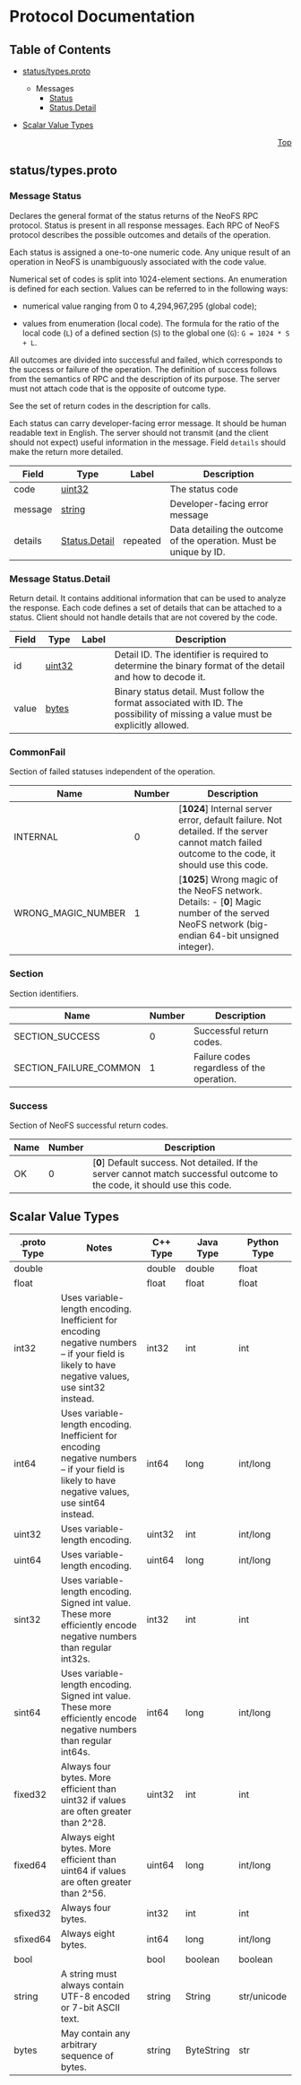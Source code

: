 # Protocol Documentation
<a name="top"></a>

## Table of Contents

- [status/types.proto](#status/types.proto)

  - Messages
    - [Status](#neo.fs.v2.status.Status)
    - [Status.Detail](#neo.fs.v2.status.Status.Detail)
    

- [Scalar Value Types](#scalar-value-types)



<a name="status/types.proto"></a>
<p align="right"><a href="#top">Top</a></p>

## status/types.proto


 <!-- end services -->


<a name="neo.fs.v2.status.Status"></a>

### Message Status
Declares the general format of the status returns of the NeoFS RPC protocol.
Status is present in all response messages. Each RPC of NeoFS protocol
describes the possible outcomes and details of the operation.

Each status is assigned a one-to-one numeric code. Any unique result of an
operation in NeoFS is unambiguously associated with the code value.

Numerical set of codes is split into 1024-element sections. An enumeration
is defined for each section. Values can be referred to in the following ways:

* numerical value ranging from 0 to 4,294,967,295 (global code);

* values from enumeration (local code). The formula for the ratio of the
  local code (`L`) of a defined section (`S`) to the global one (`G`):
  `G = 1024 * S + L`.

All outcomes are divided into successful and failed, which corresponds
to the success or failure of the operation. The definition of success
follows from the semantics of RPC and the description of its purpose.
The server must not attach code that is the opposite of outcome type.

See the set of return codes in the description for calls.

Each status can carry developer-facing error message. It should be human
readable text in English. The server should not transmit (and the client
should not expect) useful information in the message. Field `details`
should make the return more detailed.


| Field | Type | Label | Description |
| ----- | ---- | ----- | ----------- |
| code | [uint32](#uint32) |  | The status code |
| message | [string](#string) |  | Developer-facing error message |
| details | [Status.Detail](#neo.fs.v2.status.Status.Detail) | repeated | Data detailing the outcome of the operation. Must be unique by ID. |


<a name="neo.fs.v2.status.Status.Detail"></a>

### Message Status.Detail
Return detail. It contains additional information that can be used to
analyze the response. Each code defines a set of details that can be
attached to a status. Client should not handle details that are not
covered by the code.


| Field | Type | Label | Description |
| ----- | ---- | ----- | ----------- |
| id | [uint32](#uint32) |  | Detail ID. The identifier is required to determine the binary format of the detail and how to decode it. |
| value | [bytes](#bytes) |  | Binary status detail. Must follow the format associated with ID. The possibility of missing a value must be explicitly allowed. |

 <!-- end messages -->


<a name="neo.fs.v2.status.CommonFail"></a>

### CommonFail
Section of failed statuses independent of the operation.

| Name | Number | Description |
| ---- | ------ | ----------- |
| INTERNAL | 0 | [**1024**] Internal server error, default failure. Not detailed. If the server cannot match failed outcome to the code, it should use this code. |
| WRONG_MAGIC_NUMBER | 1 | [**1025**] Wrong magic of the NeoFS network. Details: - [**0**] Magic number of the served NeoFS network (big-endian 64-bit unsigned integer). |



<a name="neo.fs.v2.status.Section"></a>

### Section
Section identifiers.

| Name | Number | Description |
| ---- | ------ | ----------- |
| SECTION_SUCCESS | 0 | Successful return codes. |
| SECTION_FAILURE_COMMON | 1 | Failure codes regardless of the operation. |



<a name="neo.fs.v2.status.Success"></a>

### Success
Section of NeoFS successful return codes.

| Name | Number | Description |
| ---- | ------ | ----------- |
| OK | 0 | [**0**] Default success. Not detailed. If the server cannot match successful outcome to the code, it should use this code. |


 <!-- end enums -->



## Scalar Value Types

| .proto Type | Notes | C++ Type | Java Type | Python Type |
| ----------- | ----- | -------- | --------- | ----------- |
| <a name="double" /> double |  | double | double | float |
| <a name="float" /> float |  | float | float | float |
| <a name="int32" /> int32 | Uses variable-length encoding. Inefficient for encoding negative numbers – if your field is likely to have negative values, use sint32 instead. | int32 | int | int |
| <a name="int64" /> int64 | Uses variable-length encoding. Inefficient for encoding negative numbers – if your field is likely to have negative values, use sint64 instead. | int64 | long | int/long |
| <a name="uint32" /> uint32 | Uses variable-length encoding. | uint32 | int | int/long |
| <a name="uint64" /> uint64 | Uses variable-length encoding. | uint64 | long | int/long |
| <a name="sint32" /> sint32 | Uses variable-length encoding. Signed int value. These more efficiently encode negative numbers than regular int32s. | int32 | int | int |
| <a name="sint64" /> sint64 | Uses variable-length encoding. Signed int value. These more efficiently encode negative numbers than regular int64s. | int64 | long | int/long |
| <a name="fixed32" /> fixed32 | Always four bytes. More efficient than uint32 if values are often greater than 2^28. | uint32 | int | int |
| <a name="fixed64" /> fixed64 | Always eight bytes. More efficient than uint64 if values are often greater than 2^56. | uint64 | long | int/long |
| <a name="sfixed32" /> sfixed32 | Always four bytes. | int32 | int | int |
| <a name="sfixed64" /> sfixed64 | Always eight bytes. | int64 | long | int/long |
| <a name="bool" /> bool |  | bool | boolean | boolean |
| <a name="string" /> string | A string must always contain UTF-8 encoded or 7-bit ASCII text. | string | String | str/unicode |
| <a name="bytes" /> bytes | May contain any arbitrary sequence of bytes. | string | ByteString | str |

